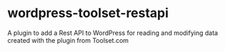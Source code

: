 # wordpress-toolset-restapi
A plugin to add a Rest API to WordPress for reading and modifying data created with the plugin from Toolset.com
